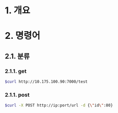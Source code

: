 # 1. 개요

# 2. 명령어

## 2.1. 분류

### 2.1.1. get

```bash
$curl http://10.175.100.90:7000/test
```

### 2.1.1. post

```bash
$curl -X POST http://ip:port/url -d {\"id\":80}
```

